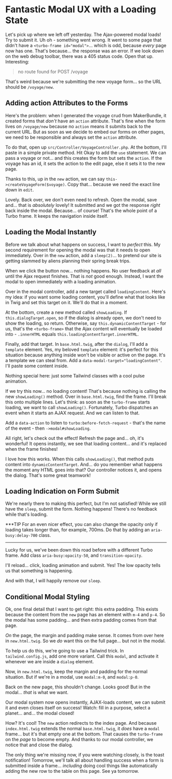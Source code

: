 # Fantastic Modal UX with a Loading State

Let's pick up where we left off yesterday. The Ajax-powered modal loads!
Try to submit it. Uh oh - something went wrong. It went to some page that didn't
have a `<turbo-frame id="modal">`... which is odd, because *every* page now has one.
That's because... the response was an error. If we look down on the web debug toolbar,
there was a 405 status code. Open that up. Interesting:

> no route found for POST /voyage

That's weird because we're submitting the new voyage form... so the URL should
be `/voyage/new`.

## Adding action Attributes to the Forms

Here's the problem: when I generated the voyage crud from MakerBundle, it created
forms that *don't* have an `action` attribute. That's fine when the form lives
on `/voyage/new` because no `action` means it submits back to the current URL. But
as soon as we decide to embed our forms on other pages, we need to be responsible
and always set the `action` attribute.

To do that, open up `src/Controller/VoyageController.php`. At the bottom, I'll
paste in a simple private method. Hit Okay to add the `use` statement. We can pass
a voyage or not... and this creates the form but sets the `action`. If the voyage
has an id, it sets the action to the edit page, else it sets it to the new page.

Thanks to this, up in the `new` action, we can say `this->createVoyageForm($voyage)`.
Copy that... because we need the exact line down in `edit`.

Lovely. Back over, we don't even need to refresh. Open the modal, save and...
that is *absolutely* lovely! It submitted and we got the response *right* back inside
the modal. Because... of course! That's the whole point of a Turbo frame. It keeps
the navigation inside itself.

## Loading the Modal Instantly

Before we talk about what happens on success, I want to *perfect* this. My second
requirement for opening the modal was that it needs to open immediately. Over
in the `new` action, add a `sleep(2)`... to pretend our site is getting slammed
by aliens planning their spring break trips.

When we click the button now... nothing happens. No user feedback at *all* until
the Ajax request finishes. That is *not* good enough. Instead, I want the modal to
open immediately with a loading animation.

Over in the modal controller, add a new target called `loadingContent`. Here's my
idea: if you want some loading content, you'll define what that looks like in
Twig and set this target on it. We'll do that in a moment.

At the bottom, create a new method called `showLoading`. If `this.dialogTarget.open`,
so if the dialog is already open, we don't need to show the loading, so return.
Otherwise, say `this.dynamicContentTarget` - for us, that's the `<turbo-frame>`
that the Ajax content will eventually be loaded into - `.innerHTML` equals
`this.loadingContentTarget.innerHTML`.

Finally, add that target. In `base.html.twig`, after the `dialog`, I'll add a
`template` element. Yes, my beloved `template` element: it's perfect for this
situation because anything inside won't be visible or active on the page. It's
a template we can steal from. Add a `data-modal-target="loadingContent"`. I'll
paste some content inside.

Nothing special here: just some Tailwind classes with a cool pulse animation.

If we try this now... no loading content! That's because nothing is calling the
new `showLoading()` method. Over in `base.html.twig`, find the frame. I'll break
this onto multiple lines. Let's think: as soon as the `turbo-frame` starts loading,
we want to call `showLoading()`. Fortunately, Turbo dispatches an event when it
starts an AJAX request. And we can listen to that.

Add a `data-action` to listen to `turbo:before-fetch-request` - that's the name of
the event - then `->modal#showLoading`.

All right, let's check out the effect! Refresh the page and... oh, it's wonderful!
It opens instantly, we see that loading content... and it's replaced when the
frame finishes!

I love how this works. When this calls `showLoading()`, that method puts content
into `dynamicContentTarget`. And... do you remember what happens the moment any
HTML goes into that? Our controller notices it, and opens the dialog. That's
some great teamwork!

## Loading Indication on Form Submit

We're nearly there to making this perfect, but I'm not satisfied! While we still
have the `sleep`, submit the form. Nothing happens! There's no feedback while that's
loading.

***TIP
For an even nicer effect, you can also change the opacity only if loading
takes longer than, for example, 700ms. Do that by adding an `aria-busy:delay-700` class.
***

Lucky for us, we've been down this road before with a different Turbo frame. Add class
`aria-busy:opacity-50`, and `transition-opacity`.

I'll reload... click, loading animation and submit. Yes! The low opacity tells
us that something is happening.

And with that, I will happily remove our `sleep`.

## Conditional Modal Styling

Ok, one final detail that I want to get right: this extra padding. This exists
because the content from the `new` page has an element with `m-4` and `p-4`. So
the modal has some padding... and then extra padding comes from that page.

*On* the page, the margin and padding make sense. It comes from over here in
`new.html.twig`. So we *do* want this on the full page... but not in the modal.

To help us do this, we're going to use a Tailwind trick. In `tailwind.config.js`,
add one more variant. Call this `modal`, and activate it whenever we are inside
a `dialog` element.

Now, in `new.html.twig`, keep the margin and padding for the normal situation.
But if we're in a modal, use `modal:m-0`, and `modal:p-0`.

Back on the new page, this shouldn't change. Looks good! But in the modal...
*that* is what we want.

Our modal system now opens instantly, AJAX-loads content, we can submit
it and even closes itself on success! Watch: fill in a purpose, select a planet...
and... the modal closed!

How? It's cool! The `new` action redirects to the index page. And because
`index.html.twig` extends the normal `base.html.twig`, it *does* have a
`modal` frame... but it's that empty one at the bottom. That causes the
`turbo-frame` on the *page* to become empty. And thanks to our modal controller,
we notice that and close the dialog.

The only thing we're missing now, if you were watching closely, is the toast
notification! Tomorrow, we'll talk all about handling success when a form is
submitted inside a frame... *including* doing cool things like
automatically adding the new row to the table on this page. See ya tomorrow.
